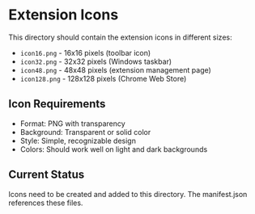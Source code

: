 # Extension Icons

This directory should contain the extension icons in different sizes:

- `icon16.png` - 16x16 pixels (toolbar icon)
- `icon32.png` - 32x32 pixels (Windows taskbar)
- `icon48.png` - 48x48 pixels (extension management page)
- `icon128.png` - 128x128 pixels (Chrome Web Store)

## Icon Requirements

- Format: PNG with transparency
- Background: Transparent or solid color
- Style: Simple, recognizable design
- Colors: Should work well on light and dark backgrounds

## Current Status

Icons need to be created and added to this directory. The manifest.json references these files.
